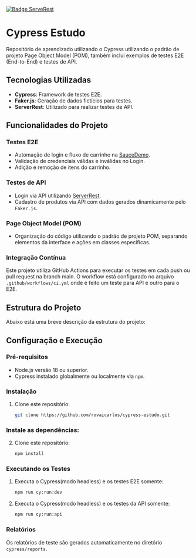 [![Badge ServeRest](https://img.shields.io/badge/API-ServeRest-green)](https://github.com/ServeRest/ServeRest/)

# Cypress Estudo

Repositório de aprendizado utilizando o Cypress utilizando o padrão de projeto Page Object Model (POM), também inclui exemplos de testes E2E (End-to-End) e testes de API.

## Tecnologias Utilizadas
- **Cypress**: Framework de testes E2E.
- **Faker.js**: Geração de dados fictícios para testes.
- **ServerRest**: Utilizado para realizar testes de API.

## Funcionalidades do Projeto
### Testes E2E
- Automação de login e fluxo de carrinho na [SauceDemo](https://www.saucedemo.com/).
- Validação de credenciais válidas e inválidas no Login.
- Adição e remoção de itens do carrinho.

### Testes de API
- Login via API utilizando [ServerRest](https://serverest.dev).
- Cadastro de produtos via API com dados gerados dinamicamente pelo ```Faker.js```.

### Page Object Model (POM)
- Organização do código utilizando o padrão de projeto POM, separando elementos da interface e ações em classes específicas.

### Integração Contínua
Este projeto utiliza GitHub Actions para executar os testes em cada push ou pull request na branch main. O workflow está configurado no arquivo ```.github/workflows/ci.yml``` onde é feito um teste para API e outro para o E2E.

## Estrutura do Projeto
Abaixo está uma breve descrição da estrutura do projeto:

## Configuração e Execução
### Pré-requisitos
- Node.js versão 18 ou superior.
- Cypress instalado globalmente ou localmente via `npm`.

### Instalação
1. Clone este repositório:
   ```bash
   git clone https://github.com/rovaicarlos/cypress-estudo.git

### Instale as dependências:
2. Clone este repositório:
   ```bash
   npm install

### Executando os Testes
1. Executa o Cypress(modo headless) e os testes E2E somente:
   ```bash
   npm run cy:run:dev

2. Executa o Cypress(modo headless) e os testes da API somente:
   ```bash
   npm run cy:run:api

### Relatórios
Os relatórios de teste são gerados automaticamente no diretório ```cypress/reports```.
